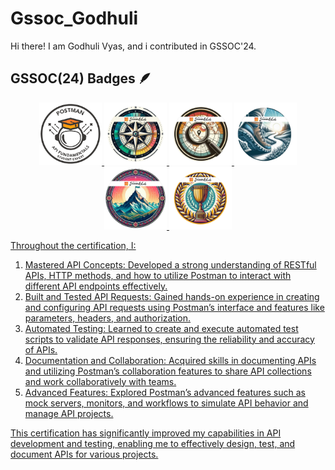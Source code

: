 # Gssoc_Godhuli

Hi there! I am Godhuli Vyas, and i contributed in GSSOC'24.



## GSSOC(24) Badges 🪶
<div style='display:flex; align-items:center; gap: 10px;' align='center'><a href="https://gssoc.girlscript.tech/leaderboard">
<img src="https://raw.githubusercontent.com/girlscript/gssoc-website-new/main/public/badges/postman.png" width="100px" height="100px" />
 <img src="https://github.com/girlscript/gssoc-website-new/blob/main/public/badges/1.png" width="100px" height="100px" />
  <img src="https://github.com/girlscript/gssoc-website-new/blob/main/public/badges/2.png" width="100px" height="100px" />
  <img src="https://github.com/girlscript/gssoc-website-new/blob/main/public/badges/3.png" width="100px" height="100px" />
  <img src="https://github.com/girlscript/gssoc-website-new/blob/main/public/badges/4.png" width="100px" height="100px" />
  <img src="https://github.com/girlscript/gssoc-website-new/blob/main/public/badges/5.png" width="100px" height="100px" />
</div>


Throughout the certification, I:

1. Mastered API Concepts: Developed a strong understanding of RESTful APIs, HTTP methods, and how to utilize Postman to interact with different API endpoints effectively.
2. Built and Tested API Requests: Gained hands-on experience in creating and configuring API requests using Postman’s interface and features like parameters, headers, and authorization.
3. Automated Testing: Learned to create and execute automated test scripts to validate API responses, ensuring the reliability and accuracy of APIs.
4. Documentation and Collaboration: Acquired skills in documenting APIs and utilizing Postman’s collaboration features to share API collections and work collaboratively with teams.
5. Advanced Features: Explored Postman’s advanced features such as mock servers, monitors, and workflows to simulate API behavior and manage API projects.

This certification has significantly improved my capabilities in API development and testing, enabling me to effectively design, test, and document APIs for various projects.
